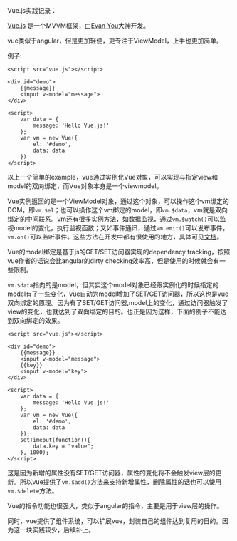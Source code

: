 Vue.js实践记录：

[Vue.js](http://cn.vuejs.org/) 是一个MVVM框架，由[Evan You](https://github.com/yyx990803)大神开发。

vue类似于angular，但是更加轻便，更专注于ViewModel，上手也更加简单。

例子:

	<script src="vue.js"></script>

	<div id="demo">
  		{{message}}
  		<input v-model="message">
	</div>

	<script>
		var data = {
      		message: 'Hello Vue.js!'
    	};
  		var vm = new Vue({
    		el: '#demo',
    		data: data
  		})
	</script>
	
以上一个简单的example，vue通过实例化Vue对象，可以实现与指定view和model的双向绑定，而Vue对象本身是一个viewmodel。

Vue实例返回的是一个ViewModel对象，通过这个对象，可以操作这个vm绑定的DOM，即`vm.$el`；也可以操作这个vm绑定的model，即`vm.$data`，vm就是双向绑定的中间联系。vm还有很多实例方法，如数据监视，通过`vm.$watch()`可以监视model的变化，执行监视函数；又如事件通讯，通过`vm.emit()`可以发布事件，`vm.on()`可以监听事件。这些方法在开发中都有很使用的地方，具体可见[文档](http://cn.vuejs.org/api/instance-methods.html)。

Vue的model绑定是基于js的GET/SET访问器实现的dependency tracking，按照vue作者的话说会比angular的dirty checking效率高，但是使用的时候就会有一些限制。

`vm.$data`指向的是model，但其实这个model对象已经跟实例化的时候指定的model有了一些变化，vue自动为model增加了SET/GET访问器，所以这也是vue双向绑定的原理。因为有了SET/GET访问器,model上的变化，通过访问器触发了view的变化，也就达到了双向绑定的目的。也正是因为这样，下面的例子不能达到双向绑定的效果。

	<script src="vue.js"></script>

	<div id="demo">
  		{{message}}
  		<input v-model="message">
  		{{key}}
  		<input v-model="key">
	</div>

	<script>
		var data = {
      		message: 'Hello Vue.js!'
    	};
  		var vm = new Vue({
    		el: '#demo',
    		data: data
  		});
  		setTimeout(function(){
  			data.key = "value";
  		}, 1000);
	</script>
	
这是因为新增的属性没有SET/GET访问器，属性的变化将不会触发view层的更新。所以vue提供了`vm.$add()`方法来支持新增属性，删除属性的话也可以使用`vm.$delete`方法。

Vue的指令功能也很强大，类似于angular的指令，主要是用于view层的操作。

同时，vue提供了组件系统，可以扩展vue，封装自己的组件达到复用的目的。因为这一块实践较少，后续补上。
	